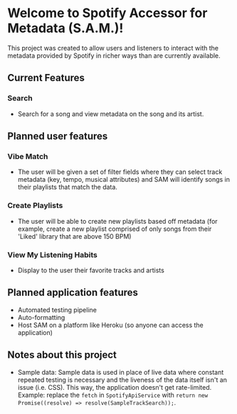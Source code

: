 # Welcome to Spotify Accessor for Metadata (S.A.M.)!

This project was created to allow users and listeners to interact with the metadata provided by Spotify in richer ways than are currently available.

## Current Features

### Search
- Search for a song and view metadata on the song and its artist.

## Planned user features

### Vibe Match
- The user will be given a set of filter fields where they can select track metadata (key, tempo, musical attributes) and SAM will identify songs in their playlists that match the data.

### Create Playlists
- The user will be able to create new playlists based off metadata (for example, create a new playlist comprised of only songs from their 'Liked' library that are above 150 BPM)

### View My Listening Habits
- Display to the user their favorite tracks and artists

## Planned application features

- Automated testing pipeline
- Auto-formatting
- Host SAM on a platform like Heroku (so anyone can access the application)

## Notes about this project
- Sample data:
   Sample data is used in place of live data where constant repeated testing is necessary and the liveness of the data itself isn't an issue (i.e. CSS). This way, the application doesn't get rate-limited.  
   Example: replace the `fetch` in `SpotifyApiService` with `return new Promise((resolve) => resolve(SampleTrackSearch));`.

